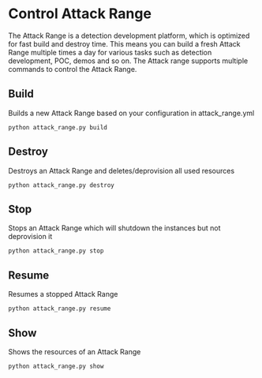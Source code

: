 # Control Attack Range
The Attack Range is a detection development platform, which is optimized for fast build and destroy time. This means you can build a fresh Attack Range multiple times a day for various tasks such as detection development, POC, demos and so on. The Attack range supports multiple commands to control the Attack Range.

## Build
Builds a new Attack Range based on your configuration in attack_range.yml
```
python attack_range.py build
```

## Destroy
Destroys an Attack Range and deletes/deprovision all used resources
```
python attack_range.py destroy
```

## Stop
Stops an Attack Range which will shutdown the instances but not deprovision it
```
python attack_range.py stop
```

## Resume
Resumes a stopped Attack Range
```
python attack_range.py resume
```

## Show
Shows the resources of an Attack Range
```
python attack_range.py show
```
